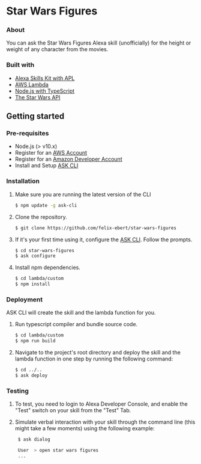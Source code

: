 # Star Wars Figures

### About

You can ask the Star Wars Figures Alexa skill (unofficially) for the height or weight of any character from the movies.

### Built with

- [Alexa Skills Kit with APL](https://developer.amazon.com/en-US/alexa/alexa-skills-kit)
- [AWS Lambda](https://aws.amazon.com/lambda/)
- [Node.js with TypeScript](https://nodejs.org/en/)
- [The Star Wars API](https://swapi.dev/)

## Getting started

### Pre-requisites

* Node.js (> v10.x)
* Register for an [AWS Account](https://aws.amazon.com/)
* Register for an [Amazon Developer Account](https://developer.amazon.com)
* Install and Setup [ASK CLI](https://developer.amazon.com/docs/smapi/quick-start-alexa-skills-kit-command-line-interface.html)

### Installation
1. Make sure you are running the latest version of the CLI

	```bash
	$ npm update -g ask-cli
	```

2. Clone the repository.

	```bash
	$ git clone https://github.com/felix-ebert/star-wars-figures
	```

3. If it's your first time using it, configure the [ASK CLI](https://developer.amazon.com/docs/smapi/quick-start-alexa-skills-kit-command-line-interface.html). Follow the prompts.

	```bash
	$ cd star-wars-figures
	$ ask configure
	```

4. Install npm dependencies.

	```bash
	$ cd lambda/custom
	$ npm install
	```

### Deployment

ASK CLI will create the skill and the lambda function for you.

1. Run typescript compiler and bundle source code.

	```bash
	$ cd lambda/custom
	$ npm run build
	```

2. Navigate to the project's root directory and deploy the skill and the lambda function in one step by running the following command:

	```bash
	$ cd ../..
	$ ask deploy
	```

### Testing

1. To test, you need to login to Alexa Developer Console, and enable the "Test" switch on your skill from the "Test" Tab.

2. Simulate verbal interaction with your skill through the command line (this might take a few moments) using the following example:

	```bash
	 $ ask dialog 
 
	 User  > open star wars figures
	 ...
	 ```